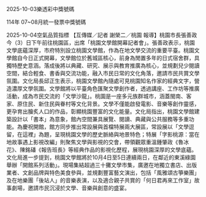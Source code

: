 
2025-10-03樂透彩中獎號碼

                                
114年 07~08月統一發票中獎號碼
                             
2025-10-04空氣品質指標
                              【互傳媒／記者 謝榮二／桃園 報導】桃園市長張善政今（3）日下午前往桃園區，出席「桃園文學館開幕記者會」。張善政表示，桃園文學底蘊深厚，市府特別設立桃園文學館，作為在地文學交流的重要平臺。桃園文學館自今日正式開幕，文學館位於舊城區核心，前身為閒置多年的日式宿舍群，具獨特歷史意涵。落成後將以典藏、研究、展示與教育推廣為核心，並規劃兒少閱讀空間，結合輕食、書香與交流功能，融入市民日常的文化角落，邀請市民共賞文學氛圍。文化局長邱正生表示，桃園文學館內隨處可見桃園知名作家的經典文字，營造濃厚文學氛圍。文學館將以平臺角色匯聚文學創作者，透過講座、工作坊等推廣活動，成為市民交流的「文學沙龍」。桃園是一座多元族群城市，涵蓋閩南、客家、原住民、新住民與眷村等文化背景。文學不僅能啟發電影、音樂等創作靈感，更孕育出膾炙人口的作品，彰顯桃園豐富的文化能量。文化局指出，桃園文學館建築設計以「書本」為意象，館內空間兼具展覽、閱讀、典藏與公共服務等多重功能。為慶祝開館，館方同步推出常設展與首檔特展兩大展區，常設展以「文學逗留，在這裡」為題，呈現桃園文學的歷史脈絡與地景特色；特展「字影桃源：當在地故事遇上影視改編」則聚焦文學與影視的交會，帶領觀眾重溫鍾肇政《魯冰花》、陳銘磻《報告班長》等經典作品的影視化歷程，展現桃園深厚的文學底蘊。文化局進一步提到，桃園文學館將於10月4日至5日連續兩日，在鄰近的東溪綠園舉辦「開館系列活動」。現場集結超過三十攤文學市集，廣邀在地獨立書店、出版業者、文創品牌與特色美食參與，並規劃豐富藝文演出，包括「風雅頌古箏樂團」及在地樂團「後站人」的音樂表演，以及適合親子共賞的「何日君再來工作室」故事劇場，邀請市民沉浸於文學、音樂與創意的盛宴。